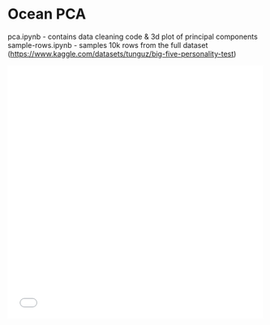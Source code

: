 # Ocean PCA

pca.ipynb - contains data cleaning code & 3d plot of principal components  
sample-rows.ipynb - samples 10k rows from the full dataset (https://www.kaggle.com/datasets/tunguz/big-five-personality-test)

<iframe src="images/pca.html" width="100%" height="500px" frameBorder=0></iframe>
